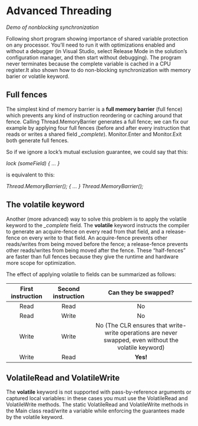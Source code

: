 # Advanced Threading
*Demo of nonblocking synchronization*

Following short program showing importance of shared variable protection on any processor. You’ll need to run it with optimizations enabled and without a debugger (in Visual Studio, select Release Mode in the solution’s configuration manager, and then start without debugging). The program never terminates because the complete variable is cached in a CPU register.It also shown how to do non-blocking synchronization with memory barier or volatile keyword.


Full fences
--
The simplest kind of memory barrier is a **full memory barrier** (full fence) which prevents any kind of instruction reordering or caching around that fence. Calling Thread.MemoryBarrier generates a full fence; we can fix our example by applying four full fences (before and after every instruction that reads or writes a shared field *_complete*).
Monitor.Enter and Monitor.Exit both generate full fences. 

So if we ignore a lock’s mutual exclusion guarantee, we could say that this:

*lock (someField) { ... }*

is equivalent to this:

*Thread.MemoryBarrier(); { ... } Thread.MemoryBarrier();*


The volatile keyword
--
Another (more advanced) way to solve this problem is to apply the volatile keyword to the *_complete* field.
The **volatile** keyword instructs the compiler to generate an acquire-fence on every read from that field, and a release-fence on every write to that field. An acquire-fence prevents other reads/writes from being moved before the fence; a release-fence prevents other reads/writes from being moved after the fence. These “half-fences” are faster than full fences because they give the runtime and hardware more scope for optimization.

The effect of applying volatile to fields can be summarized as follows:

|First instruction	| Second instruction	| Can they be swapped? |
|:-----------------:|:-------------------:|:--------------------:|
|Read	              |         Read	      |         No           |
|Read	              |         Write	      |         No           |
|Write	            |         Write	      |         No (The CLR ensures that write-write operations are never swapped, even without the volatile keyword)|
|Write              |        	Read        |       	**Yes!**     |


VolatileRead and VolatileWrite
--
The **volatile** keyword is not supported with pass-by-reference arguments or captured local variables: in these cases you must use the VolatileRead and VolatileWrite methods. The static VolatileRead and VolatileWrite methods in the Main class read/write a variable while enforcing the guarantees made by the volatile keyword. 


